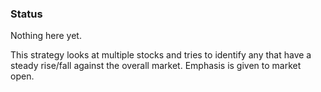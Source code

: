 

### Status

Nothing here yet.



This strategy looks at multiple stocks and tries to identify any that have a steady
rise/fall against the overall market. Emphasis is given to market open.

